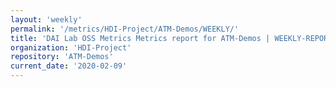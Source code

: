 ```yaml
---
layout: 'weekly'
permalink: '/metrics/HDI-Project/ATM-Demos/WEEKLY/'
title: 'DAI Lab OSS Metrics Metrics report for ATM-Demos | WEEKLY-REPORT-2020-02-09'
organization: 'HDI-Project'
repository: 'ATM-Demos'
current_date: '2020-02-09'
---
```

